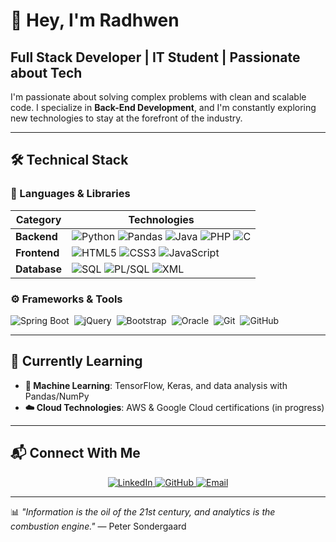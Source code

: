 # 👋 **Hey, I'm Radhwen**  
## **Full Stack Developer | IT Student | Passionate about Tech**

I'm passionate about solving complex problems with clean and scalable code. I specialize in **Back-End Development**, and I'm constantly exploring new technologies to stay at the forefront of the industry.  


---

## 🛠 **Technical Stack**

### **📌 Languages & Libraries**
| Category       | Technologies                                                                                                                                                                                                                                                                 |
|----------------|------------------------------------------------------------------------------------------------------------------------------------------------------------------------------------------------------------------------------------------------------------------------------|
| **Backend**    | ![Python](https://img.shields.io/badge/Python-3776AB?logo=python&logoColor=white) ![Pandas](https://img.shields.io/badge/Pandas-150458?logo=pandas&logoColor=white) ![Java](https://img.shields.io/badge/Java-007396?logo=java&logoColor=white) ![PHP](https://img.shields.io/badge/PHP-777BB4?logo=php&logoColor=white) ![C](https://img.shields.io/badge/C-A8B9CC?logo=c&logoColor=white) |
| **Frontend**   | ![HTML5](https://img.shields.io/badge/HTML5-E34F26?logo=html5&logoColor=white) ![CSS3](https://img.shields.io/badge/CSS3-1572B6?logo=css3&logoColor=white) ![JavaScript](https://img.shields.io/badge/JavaScript-F7DF1E?logo=javascript&logoColor=black) |
| **Database**   | ![SQL](https://img.shields.io/badge/SQL-4479A1?logo=mysql&logoColor=white) ![PL/SQL](https://img.shields.io/badge/PL%2FSQL-006F5F?logo=oracle&logoColor=white) ![XML](https://img.shields.io/badge/XML-FF9C00?logo=xml&logoColor=white) |

### **⚙️ Frameworks & Tools**
<div style="display: flex; flex-wrap: wrap; gap: 8px;">
  <img src="https://img.shields.io/badge/Spring_Boot-6DB33F?logo=springboot&logoColor=white" alt="Spring Boot">
  <img src="https://img.shields.io/badge/jQuery-0769AD?logo=jquery&logoColor=white" alt="jQuery">
  <img src="https://img.shields.io/badge/Bootstrap-563D7C?logo=bootstrap&logoColor=white" alt="Bootstrap">
  <img src="https://img.shields.io/badge/Oracle-F80000?logo=oracle&logoColor=white" alt="Oracle">
  <img src="https://img.shields.io/badge/Git-F05032?logo=git&logoColor=white" alt="Git">
  <img src="https://img.shields.io/badge/GitHub-181717?logo=github&logoColor=white" alt="GitHub">
</div>

---

## 🌱 **Currently Learning**

- **🤖 Machine Learning**: TensorFlow, Keras, and data analysis with Pandas/NumPy  
- **☁️ Cloud Technologies**: AWS & Google Cloud certifications (in progress)  

---

## 📬 **Connect With Me**

<div align="center">
  <a href="https://www.linkedin.com/in/radhwen-kenzizi-68457333a/">
    <img src="https://img.shields.io/badge/LinkedIn-0077B5?logo=linkedin&logoColor=white" alt="LinkedIn">
  </a>
  <a href="https://github.com/kenziziRadhwene">
    <img src="https://img.shields.io/badge/GitHub-181717?logo=github&logoColor=white" alt="GitHub">
  </a>
  <a href="mailto:radhwene.kenzizi@zaghouan.r-iset.tn">
    <img src="https://img.shields.io/badge/Email-D14836?logo=gmail&logoColor=white" alt="Email">
  </a>
</div>

---

📊 *"Information is the oil of the 21st century, and analytics is the combustion engine."* — Peter Sondergaard
